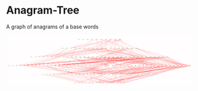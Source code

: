 # Anagram-Tree
A graph of anagrams of a base words

![Example image](https://raw.githubusercontent.com/Mitiko/Anagram-Tree/master/wwwroot/example.png)
